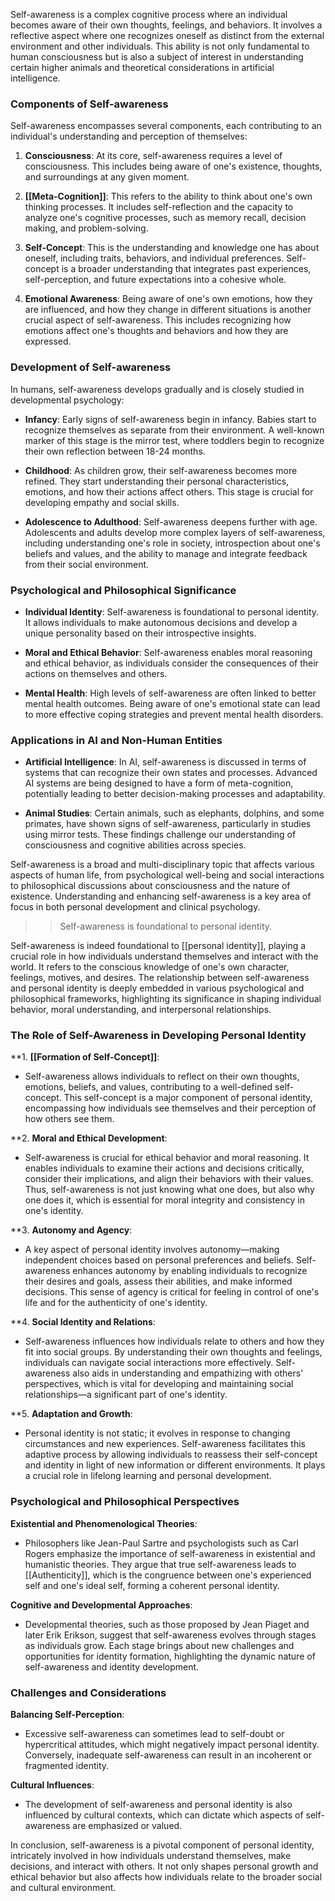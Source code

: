 Self-awareness is a complex cognitive process where an individual becomes aware of their own thoughts, feelings, and behaviors. It involves a reflective aspect where one recognizes oneself as distinct from the external environment and other individuals. This ability is not only fundamental to human consciousness but is also a subject of interest in understanding certain higher animals and theoretical considerations in artificial intelligence.

### Components of Self-awareness

Self-awareness encompasses several components, each contributing to an individual's understanding and perception of themselves:

1. **Consciousness**: At its core, self-awareness requires a level of consciousness. This includes being aware of one's existence, thoughts, and surroundings at any given moment.

2. **[[Meta-Cognition]]**: This refers to the ability to think about one's own thinking processes. It includes self-reflection and the capacity to analyze one's cognitive processes, such as memory recall, decision making, and problem-solving.

3. **Self-Concept**: This is the understanding and knowledge one has about oneself, including traits, behaviors, and individual preferences. Self-concept is a broader understanding that integrates past experiences, self-perception, and future expectations into a cohesive whole.

4. **Emotional Awareness**: Being aware of one's own emotions, how they are influenced, and how they change in different situations is another crucial aspect of self-awareness. This includes recognizing how emotions affect one's thoughts and behaviors and how they are expressed.

### Development of Self-awareness

In humans, self-awareness develops gradually and is closely studied in developmental psychology:

- **Infancy**: Early signs of self-awareness begin in infancy. Babies start to recognize themselves as separate from their environment. A well-known marker of this stage is the mirror test, where toddlers begin to recognize their own reflection between 18-24 months.
  
- **Childhood**: As children grow, their self-awareness becomes more refined. They start understanding their personal characteristics, emotions, and how their actions affect others. This stage is crucial for developing empathy and social skills.

- **Adolescence to Adulthood**: Self-awareness deepens further with age. Adolescents and adults develop more complex layers of self-awareness, including understanding one's role in society, introspection about one's beliefs and values, and the ability to manage and integrate feedback from their social environment.

### Psychological and Philosophical Significance

- **Individual Identity**: Self-awareness is foundational to personal identity. It allows individuals to make autonomous decisions and develop a unique personality based on their introspective insights.

- **Moral and Ethical Behavior**: Self-awareness enables moral reasoning and ethical behavior, as individuals consider the consequences of their actions on themselves and others.

- **Mental Health**: High levels of self-awareness are often linked to better mental health outcomes. Being aware of one's emotional state can lead to more effective coping strategies and prevent mental health disorders.

### Applications in AI and Non-Human Entities

- **Artificial Intelligence**: In AI, self-awareness is discussed in terms of systems that can recognize their own states and processes. Advanced AI systems are being designed to have a form of meta-cognition, potentially leading to better decision-making processes and adaptability.

- **Animal Studies**: Certain animals, such as elephants, dolphins, and some primates, have shown signs of self-awareness, particularly in studies using mirror tests. These findings challenge our understanding of consciousness and cognitive abilities across species.

Self-awareness is a broad and multi-disciplinary topic that affects various aspects of human life, from psychological well-being and social interactions to philosophical discussions about consciousness and the nature of existence. Understanding and enhancing self-awareness is a key area of focus in both personal development and clinical psychology.

>>Self-awareness is foundational to personal identity.

Self-awareness is indeed foundational to [[personal identity]], playing a crucial role in how individuals understand themselves and interact with the world. It refers to the conscious knowledge of one's own character, feelings, motives, and desires. The relationship between self-awareness and personal identity is deeply embedded in various psychological and philosophical frameworks, highlighting its significance in shaping individual behavior, moral understanding, and interpersonal relationships.

### The Role of Self-Awareness in Developing Personal Identity

**1. **[[Formation of Self-Concept]]**:
   - Self-awareness allows individuals to reflect on their own thoughts, emotions, beliefs, and values, contributing to a well-defined self-concept. This self-concept is a major component of personal identity, encompassing how individuals see themselves and their perception of how others see them.

**2. **Moral and Ethical Development**:
   - Self-awareness is crucial for ethical behavior and moral reasoning. It enables individuals to examine their actions and decisions critically, consider their implications, and align their behaviors with their values. Thus, self-awareness is not just knowing what one does, but also why one does it, which is essential for moral integrity and consistency in one's identity.

**3. **Autonomy and Agency**:
   - A key aspect of personal identity involves autonomy—making independent choices based on personal preferences and beliefs. Self-awareness enhances autonomy by enabling individuals to recognize their desires and goals, assess their abilities, and make informed decisions. This sense of agency is critical for feeling in control of one's life and for the authenticity of one's identity.

**4. **Social Identity and Relations**:
   - Self-awareness influences how individuals relate to others and how they fit into social groups. By understanding their own thoughts and feelings, individuals can navigate social interactions more effectively. Self-awareness also aids in understanding and empathizing with others' perspectives, which is vital for developing and maintaining social relationships—a significant part of one's identity.

**5. **Adaptation and Growth**:
   - Personal identity is not static; it evolves in response to changing circumstances and new experiences. Self-awareness facilitates this adaptive process by allowing individuals to reassess their self-concept and identity in light of new information or different environments. It plays a crucial role in lifelong learning and personal development.

### Psychological and Philosophical Perspectives

**Existential and Phenomenological Theories**:
   - Philosophers like Jean-Paul Sartre and psychologists such as Carl Rogers emphasize the importance of self-awareness in existential and humanistic theories. They argue that true self-awareness leads to [[Authenticity]], which is the congruence between one's experienced self and one's ideal self, forming a coherent personal identity.

**Cognitive and Developmental Approaches**:
   - Developmental theories, such as those proposed by Jean Piaget and later Erik Erikson, suggest that self-awareness evolves through stages as individuals grow. Each stage brings about new challenges and opportunities for identity formation, highlighting the dynamic nature of self-awareness and identity development.

### Challenges and Considerations

**Balancing Self-Perception**:
   - Excessive self-awareness can sometimes lead to self-doubt or hypercritical attitudes, which might negatively impact personal identity. Conversely, inadequate self-awareness can result in an incoherent or fragmented identity.

**Cultural Influences**:
   - The development of self-awareness and personal identity is also influenced by cultural contexts, which can dictate which aspects of self-awareness are emphasized or valued.

In conclusion, self-awareness is a pivotal component of personal identity, intricately involved in how individuals understand themselves, make decisions, and interact with others. It not only shapes personal growth and ethical behavior but also affects how individuals relate to the broader social and cultural environment.